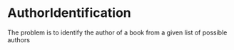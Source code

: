 # AuthorIdentification
The problem is to identify the author of a book from a given list of possible authors

